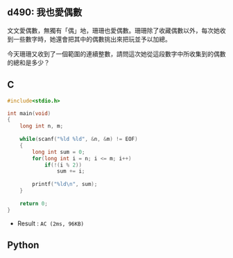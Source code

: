 ## d490: 我也愛偶數
文文愛偶數，無獨有「偶」地，珊珊也愛偶數。珊珊除了收藏偶數以外，每次她收到一些數字時，她還會把其中的偶數挑出來把玩並予以加總。

今天珊珊又收到了一個範圍的連續整數，請問這次她從這段數字中所收集到的偶數的總和是多少？

## C
```C
#include<stdio.h>

int main(void)
{
	long int n, m;
	
	while(scanf("%ld %ld", &n, &m) != EOF)
	{
		long int sum = 0;
		for(long int i = n; i <= m; i++)
			if(!(i % 2))
				sum += i;
		
		printf("%ld\n", sum);
	}
	
	return 0;
}
```
 * Result : `AC (2ms, 96KB) `

## Python
